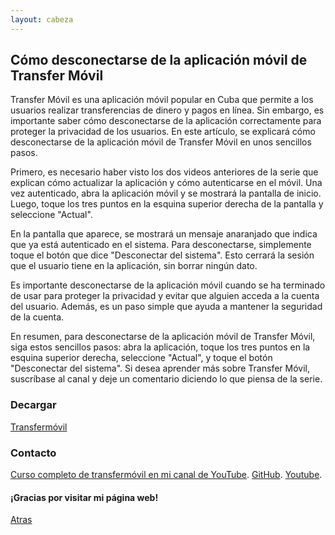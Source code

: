 ```yaml
---
layout: cabeza
---
```


## Cómo desconectarse de la aplicación móvil de Transfer Móvil

Transfer Móvil es una aplicación móvil popular en Cuba que permite a los usuarios realizar transferencias de dinero y pagos en línea. Sin embargo, es importante saber cómo desconectarse de la aplicación correctamente para proteger la privacidad de los usuarios. En este artículo, se explicará cómo desconectarse de la aplicación móvil de Transfer Móvil en unos sencillos pasos.

Primero, es necesario haber visto los dos videos anteriores de la serie que explican cómo actualizar la aplicación y cómo autenticarse en el móvil. Una vez autenticado, abra la aplicación móvil y se mostrará la pantalla de inicio. Luego, toque los tres puntos en la esquina superior derecha de la pantalla y seleccione "Actual".

En la pantalla que aparece, se mostrará un mensaje anaranjado que indica que ya está autenticado en el sistema. Para desconectarse, simplemente toque el botón que dice "Desconectar del sistema". Esto cerrará la sesión que el usuario tiene en la aplicación, sin borrar ningún dato.

Es importante desconectarse de la aplicación móvil cuando se ha terminado de usar para proteger la privacidad y evitar que alguien acceda a la cuenta del usuario. Además, es un paso simple que ayuda a mantener la seguridad de la cuenta.

En resumen, para desconectarse de la aplicación móvil de Transfer Móvil, siga estos sencillos pasos: abra la aplicación, toque los tres puntos en la esquina superior derecha, seleccione "Actual", y toque el botón "Desconectar del sistema". Si desea aprender más sobre Transfer Móvil, suscríbase al canal y deje un comentario diciendo lo que piensa de la serie.

### Decargar

[Transfermóvil](https://www.etecsa.cu/es/aplicaciones/transfermovil)

### Contacto

[Curso completo de transfermóvil en mi canal de YouTube](https://youtube.com/playlist?list=PL9Lgme4PR4XDbaGv87gfR5AupKot9yf5Z).
[GitHub](https://github.com/Infor-Mayo).
[Youtube](https://youtube.com/@Infor-Mayo).

#### ¡Gracias por visitar mi página web!

[Atras](./1-curso-completo-transfermovil.md)  
